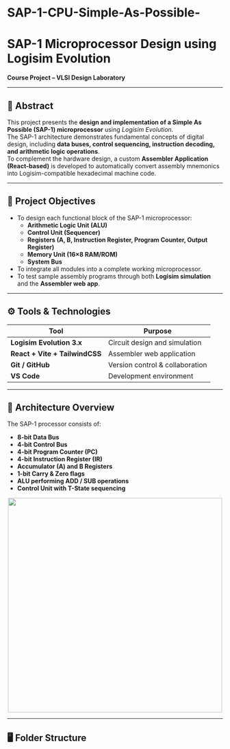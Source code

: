 # SAP-1-CPU-Simple-As-Possible-
# SAP-1 Microprocessor Design using Logisim Evolution

**Course Project – VLSI Design Laboratory**

---

## 📘 Abstract
This project presents the **design and implementation of a Simple As Possible (SAP-1) microprocessor** using *Logisim Evolution*.  
The SAP-1 architecture demonstrates fundamental concepts of digital design, including **data buses, control sequencing, instruction decoding, and arithmetic logic operations**.  
To complement the hardware design, a custom **Assembler Application (React-based)** is developed to automatically convert assembly mnemonics into Logisim-compatible hexadecimal machine code.

---

## 🧠 Project Objectives
- To design each functional block of the SAP-1 microprocessor:
  - **Arithmetic Logic Unit (ALU)**
  - **Control Unit (Sequencer)**
  - **Registers (A, B, Instruction Register, Program Counter, Output Register)**
  - **Memory Unit (16×8 RAM/ROM)**
  - **System Bus**
- To integrate all modules into a complete working microprocessor.
- To test sample assembly programs through both **Logisim simulation** and the **Assembler web app**.

---

## ⚙️ Tools & Technologies
| Tool | Purpose |
|------|----------|
| **Logisim Evolution 3.x** | Circuit design and simulation |
| **React + Vite + TailwindCSS** | Assembler web application |
| **Git / GitHub** | Version control & collaboration |
| **VS Code** | Development environment |

---

## 🧩 Architecture Overview
The SAP-1 processor consists of:
- **8-bit Data Bus**
- **4-bit Control Bus**
- **4-bit Program Counter (PC)**
- **4-bit Instruction Register (IR)**
- **Accumulator (A) and B Registers**
- **1-bit Carry & Zero flags**
- **ALU performing ADD / SUB operations**
- **Control Unit with T-State sequencing**

<p align="center">
  <img src="docs/screenshots/sap1_block_diagram.png" width="500">
</p>

---

## 🖥️ Folder Structure
